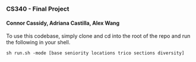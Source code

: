 ### CS340 - Final Project
#### Connor Cassidy, Adriana Castilla, Alex Wang

To use this codebase, simply clone and cd into the root of the repo and run the following in your shell.
```shell
sh run.sh -mode [base seniority locations trico sections diversity] 
```


